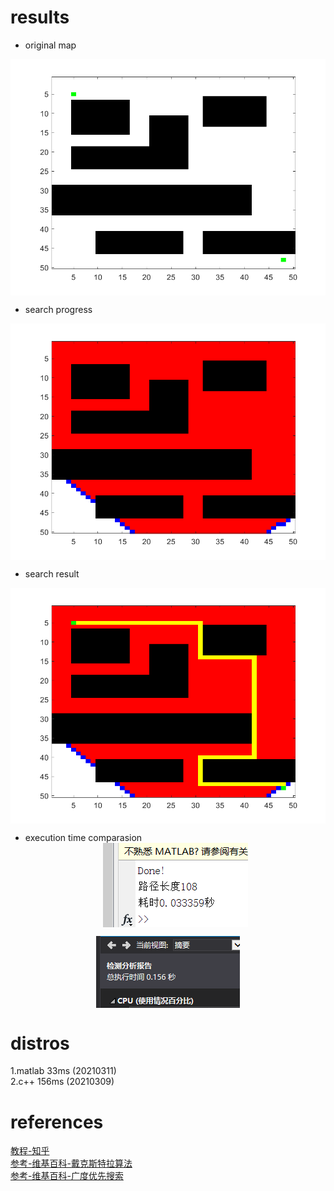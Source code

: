 # results  
* original map  
<div  align="center">    
	<img src="./image/1.bmp"  alt="map" align=center />  
 </div>
   
* search progress  
<div  align="center">    
	<img src="./image/2.bmp"  alt="search" align=center />  
 </div>
   
* search result  
<div  align="center">    
	<img src="./image/3.bmp"  alt="result" align=center />  
 </div>
  
* execution time comparasion  
  <div  align="center">    
	<img src="./image/matlab.png"  alt="matlab" align=center />  
 </div>
  
  <div  align="center">    
	<img src="./image/c++.jpg"  alt="c++" align=center />  
 </div>
  
# distros   
1.matlab 33ms (20210311)  
2.c++  156ms (20210309)  
# references  
[教程-知乎](https://zhuanlan.zhihu.com/p/51112799)  
[参考-维基百科-戴克斯特拉算法](https://zh.wikipedia.org/wiki/%E6%88%B4%E5%85%8B%E6%96%AF%E7%89%B9%E6%8B%89%E7%AE%97%E6%B3%95)  
[参考-维基百科-广度优先搜索](https://zh.wikipedia.org/wiki/%E5%B9%BF%E5%BA%A6%E4%BC%98%E5%85%88%E6%90%9C%E7%B4%A2)  

 